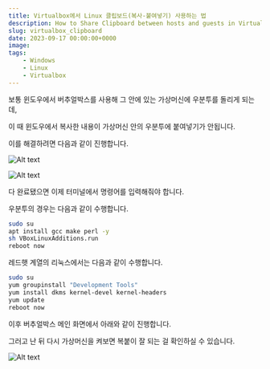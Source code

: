 ```yaml
---
title: Virtualbox에서 Linux 클립보드(복사-붙여넣기) 사용하는 법
description: How to Share Clipboard between hosts and guests in Virtualbox
slug: virtualbox_clipboard
date: 2023-09-17 00:00:00+0000
image: 
tags:
    - Windows
    - Linux
    - Virtualbox
---
```

보통 윈도우에서 버추얼박스를 사용해 그 안에 있는 가상머신에 우분투를 돌리게 되는데,

이 때 윈도우에서 복사한 내용이 가상머신 안의 우분투에 붙여넣기가 안됩니다.

이를 해결하려면 다음과 같이 진행합니다.

![Alt text](/../../images/2023/2023-09-17_virtualbox_clipboard/1.png)  

![Alt text](/../../images/2023/2023-09-17_virtualbox_clipboard/2.png)  

다 완료됐으면 이제 터미널에서 명령어를 입력해줘야 합니다.

우분투의 경우는 다음과 같이 수행합니다.

```bash
sudo su
apt install gcc make perl -y
sh VBoxLinuxAdditions.run
reboot now
```


레드햇 계열의 리눅스에서는 다음과 같이 수행합니다.

```bash
sudo su
yum groupinstall "Development Tools"
yum install dkms kernel-devel kernel-headers
yum update
reboot now
```

이후 버추얼박스 메인 화면에서 아래와 같이 진행합니다.  

그러고 난 뒤 다시 가상머신을 켜보면 복붙이 잘 되는 걸 확인하실 수 있습니다.

![Alt text](/../../images/2023/2023-09-17_virtualbox_clipboard/3.png)  
